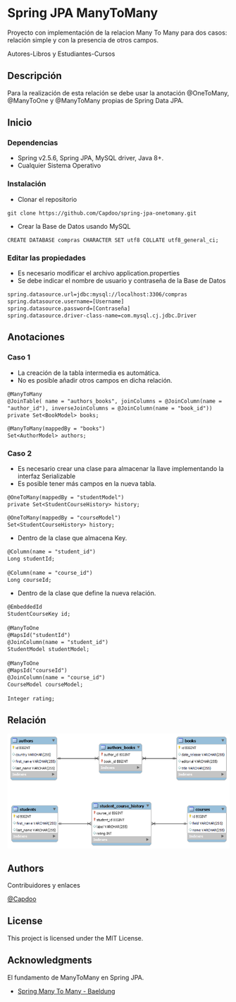 # Spring JPA ManyToMany

Proyecto con implementación de la relacion Many To Many para dos casos: relación simple y con la presencia de otros campos.

Autores-Libros y Estudiantes-Cursos

## Descripción

Para la realización de esta relación se debe usar la anotación @OneToMany, @ManyToOne y @ManyToMany propias de Spring Data JPA.

## Inicio

### Dependencias

* Spring v2.5.6, Spring JPA, MySQL driver, Java 8+.
* Cualquier Sistema Operativo

### Instalación

* Clonar el repositorio
```
git clone https://github.com/Capdoo/spring-jpa-onetomany.git
```

* Crear la Base de Datos usando MySQL
```
CREATE DATABASE compras CHARACTER SET utf8 COLLATE utf8_general_ci;
```


### Editar las propiedades

* Es necesario modificar el archivo application.properties
* Se debe indicar el nombre de usuario y contraseña de la Base de Datos

```
spring.datasource.url=jdbc:mysql://localhost:3306/compras
spring.datasource.username=[Username]
spring.datasource.password=[Contraseña]
spring.datasource.driver-class-name=com.mysql.cj.jdbc.Driver
```

## Anotaciones

### Caso 1

* La creación de la tabla intermedia es automática.
* No es posible añadir otros campos en dicha relación.
```
@ManyToMany
@JoinTable( name = "authors_books", joinColumns = @JoinColumn(name = "author_id"), inverseJoinColumns = @JoinColumn(name = "book_id"))
private Set<BookModel> books;
```
```
@ManyToMany(mappedBy = "books")
Set<AuthorModel> authors;
```

### Caso 2

* Es necesario crear una clase para almacenar la llave implementando la interfaz Serializable
* Es posible tener más campos en la nueva tabla.
```
@OneToMany(mappedBy = "studentModel")
private Set<StudentCourseHistory> history;
```
```
@OneToMany(mappedBy = "courseModel")
Set<StudentCourseHistory> history;
```
* Dentro de la clase que almacena Key.
```
@Column(name = "student_id")
Long studentId;

@Column(name = "course_id")
Long courseId;
```
* Dentro de la clase que define la nueva relación.
```
@EmbeddedId
StudentCourseKey id;

@ManyToOne
@MapsId("studentId")
@JoinColumn(name = "student_id")
StudentModel studentModel;

@ManyToOne
@MapsId("courseId")
@JoinColumn(name = "course_id")
CourseModel courseModel;

Integer rating;
```

## Relación
![plot](./src/main/resources/static/relacion.png)

## Authors

Contribuidores y enlaces

[@Capdoo](https://github.com/Capdoo)


## License

This project is licensed under the MIT License.

## Acknowledgments

El fundamento de ManyToMany en Spring JPA.
* [Spring Many To Many - Baeldung](https://www.baeldung.com/jpa-many-to-many)
